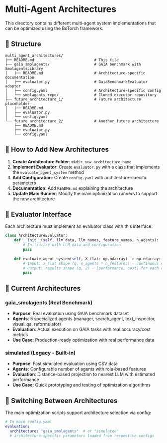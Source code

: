# Multi-Agent Architectures

This directory contains different multi-agent system implementations that can be optimized using the BoTorch framework.

## 📁 Structure

```
multi_agent_architectures/
├── README.md                           # This file
├── gaia_smolagents/                    # GAIA benchmark with SmolagentsLibrary
│   ├── README.md                       # Architecture-specific documentation
│   ├── evaluator.py                    # GaiaBenchmarkEvaluator adapter
│   ├── config.yaml                     # Architecture-specific config
│   └── smolagents_repo/                # Cloned executor repository
├── future_architecture_1/              # Future architecture placeholder
│   ├── README.md
│   ├── evaluator.py
│   └── config.yaml
└── future_architecture_2/              # Another future architecture
    ├── README.md
    ├── evaluator.py
    └── config.yaml
```

## 🎯 How to Add New Architectures

1. **Create Architecture Folder**: `mkdir new_architecture_name`
2. **Implement Evaluator**: Create `evaluator.py` with a class that implements the `evaluate_agent_system` method
3. **Add Configuration**: Create `config.yaml` with architecture-specific parameters
4. **Documentation**: Add `README.md` explaining the architecture
5. **Update Main Runner**: Modify the main optimization runners to support the new architecture

## 🔧 Evaluator Interface

Each architecture must implement an evaluator class with this interface:

```python
class ArchitectureEvaluator:
    def __init__(self, llm_data, llm_names, feature_names, n_agents):
        # Initialize with LLM data and configuration
        pass
    
    def evaluate_agent_system(self, X_flat: np.ndarray) -> np.ndarray:
        # Input: X_flat shape (q, n_agents * n_features) - continuous space
        # Output: results shape (q, 2) - [performance, cost] for each configuration
        pass
```

## 🚀 Current Architectures

### **gaia_smolagents** (Real Benchmark)
- **Purpose**: Real evaluation using GAIA benchmark dataset
- **Agents**: 5 specialized agents (manager, search_agent, text_inspector, visual_qa, reformulator)
- **Evaluation**: Actual execution on GAIA tasks with real accuracy/cost metrics
- **Use Case**: Production-ready optimization with real performance data

### **simulated** (Legacy - Built-in)
- **Purpose**: Fast simulated evaluation using CSV data
- **Agents**: Configurable number of agents with role-based features
- **Evaluation**: Distance-based projection to nearest LLM with estimated performance
- **Use Case**: Quick prototyping and testing of optimization algorithms

## 🔄 Switching Between Architectures

The main optimization scripts support architecture selection via config:

```yaml
# In main config.yaml
evaluation:
  architecture: "gaia_smolagents"  # or "simulated"
  # architecture-specific parameters loaded from respective configs
```
